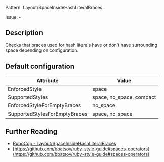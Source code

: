 Pattern: Layout/SpaceInsideHashLiteralBraces

Issue: -

## Description

Checks that braces used for hash literals have or don't have
surrounding space depending on configuration.

## Default configuration

Attribute | Value
--- | ---
EnforcedStyle | space
SupportedStyles | space, no_space, compact
EnforcedStyleForEmptyBraces | no_space
SupportedStylesForEmptyBraces | space, no_space

## Further Reading

* [RuboCop - Layout/SpaceInsideHashLiteralBraces](https://rubocop.readthedocs.io/en/latest/cops_layout/#layoutspaceinsidehashliteralbraces)
* [https://github.com/bbatsov/ruby-style-guide#spaces-operators](https://github.com/bbatsov/ruby-style-guide#spaces-operators)
